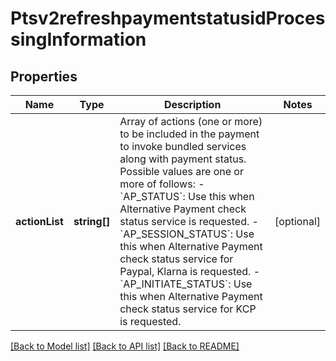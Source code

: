 # Ptsv2refreshpaymentstatusidProcessingInformation

## Properties
Name | Type | Description | Notes
------------ | ------------- | ------------- | -------------
**actionList** | **string[]** | Array of actions (one or more) to be included in the payment to invoke bundled services along with payment status.  Possible values are one or more of follows:   - &#x60;AP_STATUS&#x60;: Use this when Alternative Payment check status service is requested.   - &#x60;AP_SESSION_STATUS&#x60;: Use this when Alternative Payment check status service for Paypal, Klarna is requested.   - &#x60;AP_INITIATE_STATUS&#x60;: Use this when Alternative Payment check status service for KCP is requested. | [optional] 

[[Back to Model list]](../README.md#documentation-for-models) [[Back to API list]](../README.md#documentation-for-api-endpoints) [[Back to README]](../README.md)


